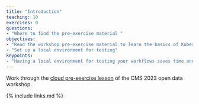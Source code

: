 ```yaml
---
title: "Introduction"
teaching: 10
exercises: 0
questions:
- "Where to find the pre-exercise material "
objectives:
- "Read the workshop pre-exercise material to learn the basics of Kubernetes and Argo workflows"
- "Set up a local environment for testing"
keypoints:
- "Having a local environment for testing your workflows saves time and money."- 
---
```


Work through the [cloud pre-exercise lesson](https://cms-opendata-workshop.github.io/workshop2023-lesson-introcloud/) of the CMS 2023 open data workshop.

{% include links.md %}
